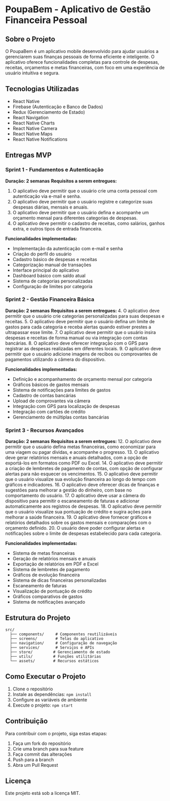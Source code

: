 # PoupaBem - Aplicativo de Gestão Financeira Pessoal

## Sobre o Projeto
O PoupaBem é um aplicativo mobile desenvolvido para ajudar usuários a gerenciarem suas finanças pessoais de forma eficiente e inteligente. O aplicativo oferece funcionalidades completas para controle de despesas, receitas, orçamentos e metas financeiras, com foco em uma experiência de usuário intuitiva e segura.

## Tecnologias Utilizadas
- React Native
- Firebase (Autenticação e Banco de Dados)
- Redux (Gerenciamento de Estado)
- React Navigation
- React Native Charts
- React Native Camera
- React Native Maps
- React Native Notifications

## Entregas MVP

### Sprint 1 - Fundamentos e Autenticação
**Duração: 2 semanas**
**Requisitos a serem entregues:**
1. O aplicativo deve permitir que o usuário crie uma conta pessoal com autenticação via e-mail e senha.
2. O aplicativo deve permitir que o usuário registre e categorize suas despesas diárias, mensais e anuais.
3. O aplicativo deve permitir que o usuário defina e acompanhe um orçamento mensal para diferentes categorias de despesas.
6. O aplicativo deve permitir o cadastro de receitas, como salários, ganhos extra, e outros tipos de entrada financeira.

**Funcionalidades implementadas:**
- Implementação da autenticação com e-mail e senha
- Criação do perfil do usuário
- Cadastro básico de despesas e receitas
- Categorização manual de transações
- Interface principal do aplicativo
- Dashboard básico com saldo atual
- Sistema de categorias personalizadas
- Configuração de limites por categoria

### Sprint 2 - Gestão Financeira Básica
**Duração: 2 semanas**
**Requisitos a serem entregues:**
4. O aplicativo deve permitir que o usuário crie categorias personalizadas para suas despesas e receitas.
5. O aplicativo deve permitir que o usuário defina um limite de gastos para cada categoria e receba alertas quando estiver prestes a ultrapassar esse limite.
7. O aplicativo deve permitir que o usuário insira despesas e receitas de forma manual ou via integração com contas bancárias.
8. O aplicativo deve oferecer integração com o GPS para registrar as despesas realizadas em diferentes locais.
9. O aplicativo deve permitir que o usuário adicione imagens de recibos ou comprovantes de pagamentos utilizando a câmera do dispositivo.

**Funcionalidades implementadas:**
- Definição e acompanhamento de orçamento mensal por categoria
- Gráficos básicos de gastos mensais
- Sistema de notificações para limites de gastos
- Cadastro de contas bancárias
- Upload de comprovantes via câmera
- Integração com GPS para localização de despesas
- Integração com cartões de crédito
- Gerenciamento de múltiplas contas bancárias

### Sprint 3 - Recursos Avançados
**Duração: 2 semanas**
**Requisitos a serem entregues:**
12. O aplicativo deve permitir que o usuário defina metas financeiras, como economizar para uma viagem ou pagar dívidas, e acompanhe o progresso.
13. O aplicativo deve gerar relatórios mensais e anuais detalhados, com a opção de exportá-los em formatos como PDF ou Excel.
14. O aplicativo deve permitir a criação de lembretes de pagamento de contas, com opção de configurar alertas para não esquecer os vencimentos.
15. O aplicativo deve permitir que o usuário visualize sua evolução financeira ao longo do tempo com gráficos e indicadores.
16. O aplicativo deve oferecer dicas de finanças e sugestões para melhorar a gestão do dinheiro, com base no comportamento do usuário.
17. O aplicativo deve usar a câmera do dispositivo para permitir o escaneamento de faturas e adicionar automaticamente aos registros de despesas.
18. O aplicativo deve permitir que o usuário visualize sua pontuação de crédito e sugira ações para melhorar a saúde financeira.
19. O aplicativo deve fornecer gráficos e relatórios detalhados sobre os gastos mensais e comparações com o orçamento definido.
20. O usuário deve poder configurar alertas e notificações sobre o limite de despesas estabelecido para cada categoria.

**Funcionalidades implementadas:**
- Sistema de metas financeiras
- Geração de relatórios mensais e anuais
- Exportação de relatórios em PDF e Excel
- Sistema de lembretes de pagamento
- Gráficos de evolução financeira
- Sistema de dicas financeiras personalizadas
- Escaneamento de faturas
- Visualização de pontuação de crédito
- Gráficos comparativos de gastos
- Sistema de notificações avançado

## Estrutura do Projeto
```
src/
  ├── components/     # Componentes reutilizáveis
  ├── screens/        # Telas do aplicativo
  ├── navigation/     # Configuração de navegação
  ├── services/       # Serviços e APIs
  ├── store/         # Gerenciamento de estado
  ├── utils/         # Funções utilitárias
  └── assets/        # Recursos estáticos
```

## Como Executar o Projeto
1. Clone o repositório
2. Instale as dependências: `npm install`
3. Configure as variáveis de ambiente
4. Execute o projeto: `npm start`

## Contribuição
Para contribuir com o projeto, siga estas etapas:
1. Faça um fork do repositório
2. Crie uma branch para sua feature
3. Faça commit das alterações
4. Push para a branch
5. Abra um Pull Request

## Licença
Este projeto está sob a licença MIT.